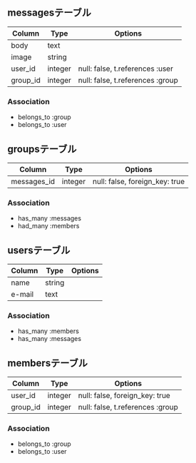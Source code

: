 ## messagesテーブル

|Column|Type|Options|
|------|----|-------|
|body|text|
|image|string|
|user_id|integer|null: false, t.references :user|
|group_id|integer|null: false, t.references :group|

### Association
- belongs_to :group
- belongs_to :user


## groupsテーブル

|Column|Type|Options|
|------|----|-------|
|messages_id|integer|null: false, foreign_key: true|

### Association
- has_many :messages
- had_many :members


## usersテーブル

|Column|Type|Options|
|------|----|-------|
|name|string|
|e-mail|text|

### Association
- has_many :members
- has_many :messages


## membersテーブル

|Column|Type|Options|
|------|----|-------|
|user_id|integer|null: false, foreign_key: true|
|group_id|integer|null: false, t.references :group|

### Association
- belongs_to :group
- belongs_to :user
